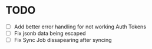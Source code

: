 # TODO 

- [ ] Add better error handling for not working Auth Tokens
- [ ] Fix jsonb data being escaped
- [ ] Fix Sync Job dissapearing after syncing